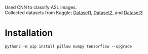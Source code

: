 Used CNN to classify ASL images.<br>
Collected datasets from Kaggle;
[Dataset1](https://www.kaggle.com/datasets/grassknoted/asl-alphabet),
[Dataset2](https://www.kaggle.com/datasets/kapillondhe/american-sign-language), and
[Dataset3](https://www.kaggle.com/datasets/joannracheljacob/american-sign-language-dataset)

<h1>Installation</h1>
<code>python3 -m pip install pillow numpy tensorflow --upgrade</code>
